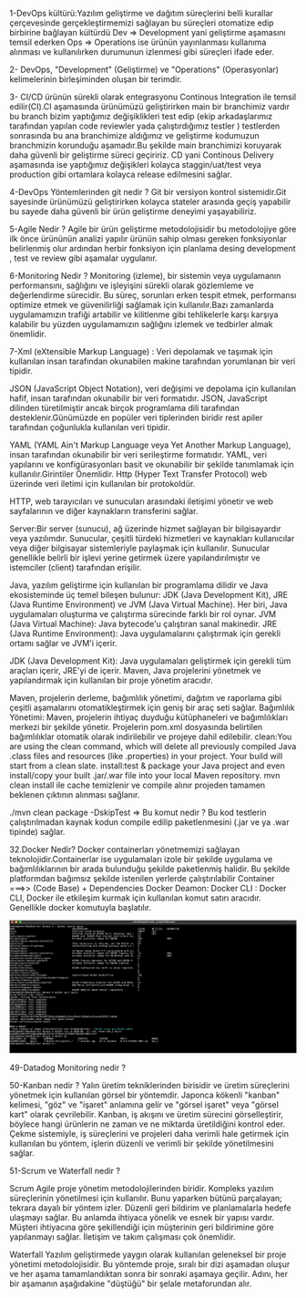 1-DevOps kültürü:Yazılım geliştirme ve dağıtım süreçlerini belli kurallar çerçevesinde gerçekleştirmemizi sağlayan bu süreçleri otomatize edip birbirine bağlayan kültürdü Dev => Development yani geliştirme aşamasını temsil ederken Ops => Operations ise ürünün yayınlanması kullanıma alınması ve kullanılırken durumunun izlenmesi gibi süreçleri ifade eder.

2- DevOps, "Development" (Geliştirme) ve "Operations" (Operasyonlar) kelimelerinin birleşiminden oluşan bir terimdir.

3- CI/CD ürünün sürekli olarak entegrasyonu Continous Integration ile temsil edilir(CI).CI aşamasında ürünümüzü geliştirirken main bir branchimiz vardır bu branch bizim yaptığımız değişiklikleri test edip (ekip arkadaşlarımız tarafından yapılan code reviewler yada çalıştırdığımız testler ) testlerden sonrasında bu ana branchimize aldığımız ve geliştirme kodumuzun branchmizin korunduğu aşamadır.Bu şekilde main branchimizi koruyarak daha güvenli bir geliştirme süreci geçiririz. CD yani Continous Delivery aşamasında ise yaptığımız değişikleri kolayca staggin/uat/test veya production gibi ortamlara kolayca release edilmesini sağlar.

4-DevOps Yöntemlerinden git nedir ? Git bir versiyon kontrol sistemidir.Git sayesinde ürünümüzü geliştirirken kolayca stateler arasında geçiş yapabilir bu sayede daha güvenli bir ürün geliştirme deneyimi yaşayabiliriz.

5-Agile Nedir ? Agile bir ürün geliştirme metodolojisidir bu metodolojiye göre ilk önce ürününün analizi yapılır ürünün sahip olması gereken fonksiyonlar belirlenmiş olur ardından herbir fonksiyon için planlama desing development , test ve review gibi aşamalar uygulanır.

6-Monitoring Nedir ? Monitoring (izleme), bir sistemin veya uygulamanın performansını, sağlığını ve işleyişini sürekli olarak gözlemleme ve değerlendirme sürecidir. Bu süreç, sorunları erken tespit etmek, performansı optimize etmek ve güvenilirliği sağlamak için kullanılır.Bazı zamanlarda uygulamamızın trafiği artabilir ve kilitlenme gibi tehlikelerle karşı karşıya kalabilir bu yüzden uygulamamızın sağlığını izlemek ve tedbirler almak önemlidir.

7-Xml (eXtensible Markup Language) : Veri depolamak ve taşımak için kullanılan insan tarafından okunabilen makine tarafından yorumlanan bir veri tipidir.

JSON (JavaScript Object Notation), veri değişimi ve depolama için kullanılan hafif, insan tarafından okunabilir bir veri formatıdır. JSON, JavaScript dilinden türetilmiştir ancak birçok programlama dili tarafından desteklenir.Günümüzde en popüler veri tiplerinden biridir rest apiler tarafından çoğunlukla kullanılan veri tipidir.

YAML (YAML Ain't Markup Language veya Yet Another Markup Language), insan tarafından okunabilir bir veri serileştirme formatıdır. YAML, veri yapılarını ve konfigürasyonları basit ve okunabilir bir şekilde tanımlamak için kullanılır.Girintiler Önemlidir. Http (Hyper Text Transfer Protocol) web üzerinde veri iletimi için kullanılan bir protokoldür.

HTTP, web tarayıcıları ve sunucuları arasındaki iletişimi yönetir ve web sayfalarının ve diğer kaynakların transferini sağlar.

Server:Bir server (sunucu), ağ üzerinde hizmet sağlayan bir bilgisayardır veya yazılımdır. Sunucular, çeşitli türdeki hizmetleri ve kaynakları kullanıcılar veya diğer bilgisayar sistemleriyle paylaşmak için kullanılır. Sunucular genellikle belirli bir işlevi yerine getirmek üzere yapılandırılmıştır ve istemciler (client) tarafından erişilir.

Java, yazılım geliştirme için kullanılan bir programlama dilidir ve Java ekosisteminde üç temel bileşen bulunur: JDK (Java Development Kit), JRE (Java Runtime Environment) ve JVM (Java Virtual Machine). Her biri, Java uygulamaları oluşturma ve çalıştırma sürecinde farklı bir rol oynar.
JVM (Java Virtual Machine): Java bytecode'u çalıştıran sanal makinedir. JRE (Java Runtime Environment): Java uygulamalarını çalıştırmak için gerekli ortamı sağlar ve JVM'i içerir.

JDK (Java Development Kit): Java uygulamaları geliştirmek için gerekli tüm araçları içerir, JRE'yi de içerir. Maven, Java projelerini yönetmek ve yapılandırmak için kullanılan bir proje yönetim aracıdır.

Maven, projelerin derleme, bağımlılık yönetimi, dağıtım ve raporlama gibi çeşitli aşamalarını otomatikleştirmek için geniş bir araç seti sağlar. Bağımlılık Yönetimi: Maven, projelerin ihtiyaç duyduğu kütüphaneleri ve bağımlılıkları merkezi bir şekilde yönetir. Projelerin pom.xml dosyasında belirtilen bağımlılıklar otomatik olarak indirilebilir ve projeye dahil edilebilir. clean:You are using the clean command, which will delete all previously compiled Java .class files and resources (like .properties) in your project. Your build will start from a clean slate. install:test & package your Java project and even install/copy your built .jar/.war file into your local Maven repository. mvn clean install ile cache temizlenir ve compile alınır projeden tamamen beklenen çıktının alınması sağlanır.

./mvn clean package -DskipTest => Bu komut nedir ? Bu kod testlerin çalıştırılmadan kaynak kodun compile edilip paketlenmesini (.jar ve ya .war tipinde) sağlar.

32.Docker Nedir? Docker containerları yönetmemizi sağlayan teknolojidir.Containerlar ise uygulamaları izole bir şekilde uygulama ve bağımlılıklarının bir arada bulunduğu şekilde paketlenmiş halidir. Bu şekilde platformdan bağımsız şekilde istenilen yerlerde çalıştırılabilir Container ===>> (Code Base) + Dependencies Docker Deamon: Docker CLI : Docker CLI, Docker ile etkileşim kurmak için kullanılan komut satırı aracıdır. Genellikle docker komutuyla başlatılır.

![alt text](image.png)

49-Datadog Monitoring nedir ?

50-Kanban nedir ?
Yalın üretim tekniklerinden birisidir ve üretim süreçlerini yönetmek için kullanılan görsel bir yöntemdir. Japonca kökenli "kanban" kelimesi, "göz" ve "işaret" anlamına gelir ve "görsel işaret" veya "görsel kart" olarak çevrilebilir. Kanban, iş akışını ve üretim sürecini görselleştirir, böylece hangi ürünlerin ne zaman ve ne miktarda üretildiğini kontrol eder. Çekme sistemiyle, iş süreçlerini ve projeleri daha verimli hale getirmek için kullanılan bu yöntem, işlerin düzenli ve verimli bir şekilde yönetilmesini sağlar.

51-Scrum ve Waterfall nedir ?

Scrum
Agile proje yönetim metodolojilerinden biridir. Kompleks yazılım süreçlerinin yönetilmesi için kullanılır. Bunu yaparken bütünü parçalayan; tekrara dayalı bir yöntem izler. Düzenli geri bildirim ve planlamalarla hedefe ulaşmayı sağlar. Bu anlamda ihtiyaca yönelik ve esnek bir yapısı vardır. Müşteri ihtiyacına göre şekillendiği için müşterinin geri bildirimine göre yapılanmayı sağlar. İletişim ve takım çalışması çok önemlidir.

Waterfall
Yazılım geliştirmede yaygın olarak kullanılan geleneksel bir proje yönetimi metodolojisidir. Bu yöntemde proje, sıralı bir dizi aşamadan oluşur ve her aşama tamamlandıktan sonra bir sonraki aşamaya geçilir. Adını, her bir aşamanın aşağıdakine "düştüğü" bir şelale metaforundan alır.
